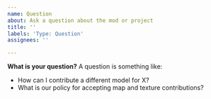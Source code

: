 ```yaml
---
name: Question
about: Ask a question about the mod or project
title: ''
labels: 'Type: Question'
assignees: ''

---
```


**What is your question?**
A question is something like:

* How can I contribute a different model for X?
* What is our policy for accepting map and texture contributions?
